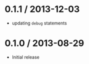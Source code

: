 0.1.1 / 2013-12-03
==================

  * updating `debug` statements


0.1.0 / 2013-08-29
==================

  * Initial release
